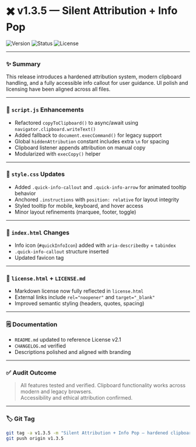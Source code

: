 # ✖️ v1.3.5 — Silent Attribution + Info Pop

![Version](https://img.shields.io/badge/version-1.3.5-black?style=flat-square)
![Status](https://img.shields.io/badge/status-Stable-brightgreen?style=flat-square)
![License](https://img.shields.io/badge/license-GPT--OPS%20v2.1-yellow?style=flat-square)

---

### ✨ Summary

This release introduces a hardened attribution system, modern clipboard handling, and a fully accessible info callout for user guidance. UI polish and licensing have been aligned across all files.

---

### 🔧 `script.js` Enhancements

- Refactored `copyToClipboard()` to async/await using `navigator.clipboard.writeText()`
- Added fallback to `document.execCommand()` for legacy support
- Global `hiddenAttribution` constant includes extra `\n` for spacing
- Clipboard listener appends attribution on manual copy
- Modularized with `execCopy()` helper

---

### 🎨 `style.css` Updates

- Added `.quick-info-callout` and `.quick-info-arrow` for animated tooltip behavior
- Anchored `.instructions` with `position: relative` for layout integrity
- Styled tooltip for mobile, keyboard, and hover access
- Minor layout refinements (marquee, footer, toggle)

---

### 📄 `index.html` Changes

- Info icon (`#quickInfoIcon`) added with `aria-describedby` + `tabindex`
- `.quick-info-callout` structure inserted
- Updated favicon tag

---

### 📜 `license.html` + `LICENSE.md`

- Markdown license now fully reflected in `license.html`
- External links include `rel="noopener"` and `target="_blank"`
- Improved semantic styling (headers, quotes, spacing)

---

### 🗒️ Documentation

- `README.md` updated to reference License v2.1
- `CHANGELOG.md` verified
- Descriptions polished and aligned with branding

---

### ✅ Audit Outcome

> All features tested and verified. Clipboard functionality works across modern and legacy browsers.  
> Accessibility and ethical attribution confirmed.

---

### 🏷️ Git Tag

```bash
git tag -a v1.3.5 -m "Silent Attribution + Info Pop — hardened clipboard integration and animated callout"
git push origin v1.3.5

